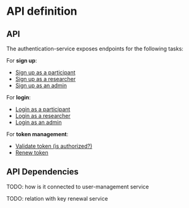 # API definition

## API
The authentication-service exposes endpoints for the following tasks:

For **sign up**:
* [Sign up as a participant](./api-methods/signup-participant.md)
* [Sign up as a researcher](./api-methods/signup-researcher.md)
* [Sign up as an admin](./api-methods/signup-admin.md)

For **login**:
* [Login as a participant](./api-methods/login-participant.md)
* [Login as a researcher](./api-methods/login-researcher.md)
* [Login as an admin](./api-methods/login-admin.md)

For **token management**:
* [Validate token (is authorized?)](./api-methods/validate-token.md)
* [Renew token](./api-methods/renew-token.md)

## API Dependencies
TODO: how is it connected to user-management service

TODO: relation with key renewal service
